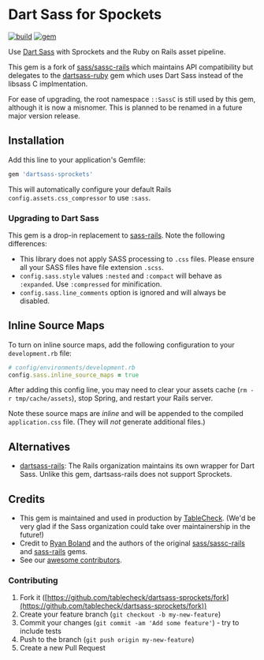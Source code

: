 # Dart Sass for Spockets

[![build](https://github.com/tablecheck/dartsass-sprockets/actions/workflows/build.yml/badge.svg)](https://github.com/tablecheck/dartsass-sprockets/actions/workflows/build.yml)
[![gem](https://badge.fury.io/rb/dartsass-sprockets.svg)](https://rubygems.org/gems/dartsass-sprockets)

Use [Dart Sass](https://sass-lang.com/dart-sass) with Sprockets and the Ruby on Rails asset pipeline.

This gem is a fork of [sass/sassc-rails](https://github.com/sass/sassc-rails)
which maintains API compatibility but delegates to the
[dartsass-ruby](https://github.com/tablecheck/dartsass-ruby) gem
which uses Dart Sass instead of the libsass C implmentation.

For ease of upgrading, the root namespace `::SassC` is still used by this gem,
although it is now a misnomer. This is planned to be renamed in a future
major version release.

## Installation

Add this line to your application's Gemfile:

```ruby
gem 'dartsass-sprockets'
```

This will automatically configure your default Rails
`config.assets.css_compressor` to use `:sass`.

### Upgrading to Dart Sass

This gem is a drop-in replacement to [sass-rails](https://github.com/rails/sass-rails).
Note the following differences:

* This library does not apply SASS processing to `.css` files. Please ensure all your SASS files have file extension `.scss`.
* `config.sass.style` values `:nested` and `:compact` will behave as `:expanded`. Use `:compressed` for minification.
* `config.sass.line_comments` option is ignored and will always be disabled.

## Inline Source Maps

To turn on inline source maps, add the following configuration
to your `development.rb` file:

```ruby
# config/environments/development.rb
config.sass.inline_source_maps = true
```

After adding this config line, you may need to clear your assets cache
(`rm -r tmp/cache/assets`), stop Spring, and restart your Rails server.

Note these source maps are *inline* and will be appended to the compiled
`application.css` file. (They will *not* generate additional files.)

## Alternatives

* [dartsass-rails](https://github.com/rails/dartsass-rails): The Rails organization
  maintains its own wrapper for Dart Sass. Unlike this gem, dartsass-rails does
  not support Sprockets.

## Credits

* This gem is maintained and used in production by [TableCheck](https://www.tablecheck.com/en/join). (We'd be very glad if the Sass organization could take over maintainership in the future!)
* Credit to [Ryan Boland](https://ryanboland.com) and the authors of the original
  [sass/sassc-rails](https://github.com/sass/sassc-rails) and
  [sass-rails](https://github.com/rails/sass-rails) gems.
* See our [awesome contributors](https://github.com/tablecheck/sassc-ruby/graphs/contributors).

### Contributing

1. Fork it ([https://github.com/tablecheck/dartsass-sprockets/fork](https://github.com/tablecheck/dartsass-sprockets/fork))
2. Create your feature branch (`git checkout -b my-new-feature`)
3. Commit your changes (`git commit -am 'Add some feature'`) - try to include tests
4. Push to the branch (`git push origin my-new-feature`)
5. Create a new Pull Request
